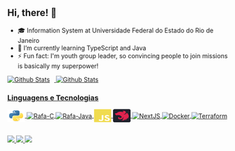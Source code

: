 ##  Hi, there! 👋

-   🎓 Information System at Universidade Federal do Estado do Rio de Janeiro
-   🌱 I’m currently learning TypeScript and Java
-   ⚡ Fun fact: I'm youth group leader, so convincing people to join missions is basically my superpower!


<p>
  <a href="https://github.com/Delabeneta">
  <img 
     aling="lef"
     alt = "Github Stats"
     height="180em"
     style="padding-right: 10px;"
     src="https://github-readme-stats.vercel.app/api?username=Delabeneta&show_icons=true&theme=dracula&include_all_commits=true&count_private=true"
    />
  <img
     aling="lef"
     alt = "Github Stats"
     height="180em"
     src="https://github-readme-stats.vercel.app/api/top-langs/?username=Delabeneta&layout=compact&langs_count=7&theme=dracula"  
    />
 </p>

  ### Linguagens e Tecnologias
  
 <div title=" style="display: inline_block">

   <img align="center" alt="Rafa-Python" height="30" width="40" src="https://raw.githubusercontent.com/devicons/devicon/master/icons/python/python-original.svg">
   <img align="center" alt="Rafa-C" height="30" width="40" src="https://cdn.jsdelivr.net/gh/devicons/devicon/icons/c/c-original.svg">
   <img align="center" alt="Rafa-Java" height="30" widrh="40" src="https://raw.githubusercontent.com/jmnote/z-icons/master/svg/java.svg">
   <img align="center" alt="Rafa-Js" height="30" width="40" src="https://raw.githubusercontent.com/devicons/devicon/master/icons/javascript/javascript-plain.svg">
   <img align="center" alt="NestJS" height="30" width="40" src="https://github.com/gui-bus/TechIcons/blob/main/Dark/NestJS.svg?raw=true">
   <img align="center" alt="NextJS" height="30" width="40" src="https://cdn.jsdelivr.net/gh/devicons/devicon/icons/nextjs/nextjs-original.svg">
   <img align="center" alt="Docker" height="30" width="40" src="https://cdn.jsdelivr.net/gh/devicons/devicon/icons/docker/docker-original.svg">
   <img align="center" alt="Terraform" height="30" width="40" src="https://cdn.jsdelivr.net/gh/devicons/devicon/icons/terraform/terraform-original.svg">

</div>
  
  
##
  
<p align ="start">
  <a href="https://instagram.com/delabeneta1" target="_blank">
      <img 
          src="https://img.shields.io/badge/-Instagram-%23E4405F?style=for-the-badge&logo=instagram&logoColor=white"
          target="_blank"
          />
    </a>
   <a href = "mailto:rafaeldelabeneta14@gmail.com">
      <img
           src="https://img.shields.io/badge/-Gmail-%23333?style=for-the-badge&logo=gmail&logoColor=white"
           target="_blank"
           />
    </a>
  <a href="https://www.linkedin.com/in/rafael-delabeneta-b6788a1b3" target="_blank">
       <img
           src="https://img.shields.io/badge/-LinkedIn-%230077B5?style=for-the-badge&logo=linkedin&logoColor=white"
           target="_blank"
         />
  </a> 
</p>

